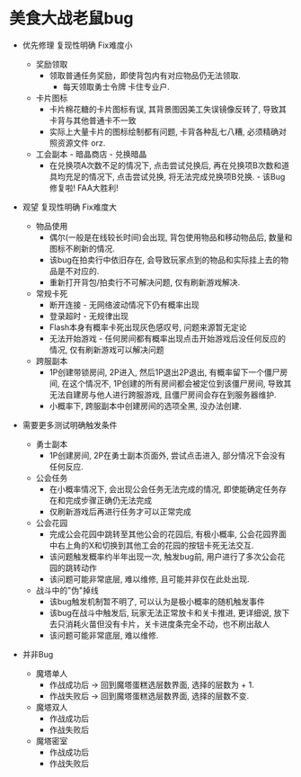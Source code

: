 # 美食大战老鼠bug
* 优先修理 复现性明确 Fix难度小
  * 奖励领取
    * 领取普通任务奖励，即使背包内有对应物品仍无法领取.
      * 每天领取勇士令牌 卡住专业户.
  * 卡片图标
    * 卡片棉花糖的卡片图标有误, 其背景图因美工失误镜像反转了, 导致其卡背与其他普通卡不一致 
    * 实际上大量卡片的图标绘制都有问题, 卡背各种乱七八糟, 必须精确对照资源文件 orz.
  * 工会副本 - 暗晶商店 - 兑换暗晶
    * 在兑换项A次数不足的情况下, 点击尝试兑换后, 再在兑换项B次数和道具均充足的情况下, 点击尝试兑换, 将无法完成兑换项B兑换. - 该Bug修复啦! FAA大胜利!

* 观望 复现性明确 Fix难度大
  * 物品使用
    * 偶尔(一般是在线较长时间)会出现, 背包使用物品和移动物品后, 数量和图标不刷新的情况.
    * 该bug在拍卖行中依旧存在, 会导致玩家点到的物品和实际挂上去的物品是不对应的.
    * 重新打开背包/拍卖行不可解决问题, 仅有刷新游戏解决.
  * 常规卡死
    * 断开连接 - 无网络波动情况下仍有概率出现
    * 登录超时 - 无规律出现
    * Flash本身有概率卡死出现灰色感叹号, 问题来源暂无定论
    * 无法开始游戏 - 任何房间都有概率出现点击开始游戏后没任何反应的情况, 仅有刷新游戏可以解决问题
  * 跨服副本
    * 1P创建带锁房间, 2P进入, 然后1P退出2P退出, 有概率留下一个僵尸房间, 在这个情况不, 1P创建的所有房间都会被定位到该僵尸房间, 导致其无法自建房与他人进行跨服游戏, 且僵尸房间会存在到服务器维护.
    * 小概率下, 跨服副本中创建房间的选项全黑, 没办法创建.

* 需要更多测试明确触发条件
  * 勇士副本
    * 1P创建房间, 2P在勇士副本页面外, 尝试点击进入, 部分情况下会没有任何反应.
  * 公会任务
    * 在小概率情况下, 会出现公会任务无法完成的情况, 即使能确定任务存在和完成步骤正确仍无法完成
    * 仅刷新游戏后再进行任务才可以正常完成
  * 公会花园
    * 完成公会花园中跳转至其他公会的花园后, 有极小概率, 公会花园界面中右上角的X和切换到其他工会的花园的按钮卡死无法交互.
    * 该问题触发概率约半年出现一次, 触发bug前, 用户进行了多次公会花园的跳转动作
    * 该问题可能非常底层, 难以维修, 且可能并非仅在此处出现.
  * 战斗中的"伪"掉线
    * 该bug触发机制暂不明了, 可以认为是极小概率的随机触发事件 
    * 该bug在战斗中触发后, 玩家无法正常放卡和关卡推进, 更详细说, 放下去只消耗火苗但没有卡片，关卡进度条完全不动，也不刷出敌人
    * 该问题可能非常底层, 难以维修.

* 并非Bug
  * 魔塔单人
    * 作战成功后 -> 回到魔塔蛋糕选层数界面, 选择的层数为 + 1.
    * 作战失败后 -> 回到魔塔蛋糕选层数界面, 选择的层数不变.
  * 魔塔双人
    * 作战成功后 
    * 作战失败后
  * 魔塔密室 
    * 作战成功后
    * 作战失败后
